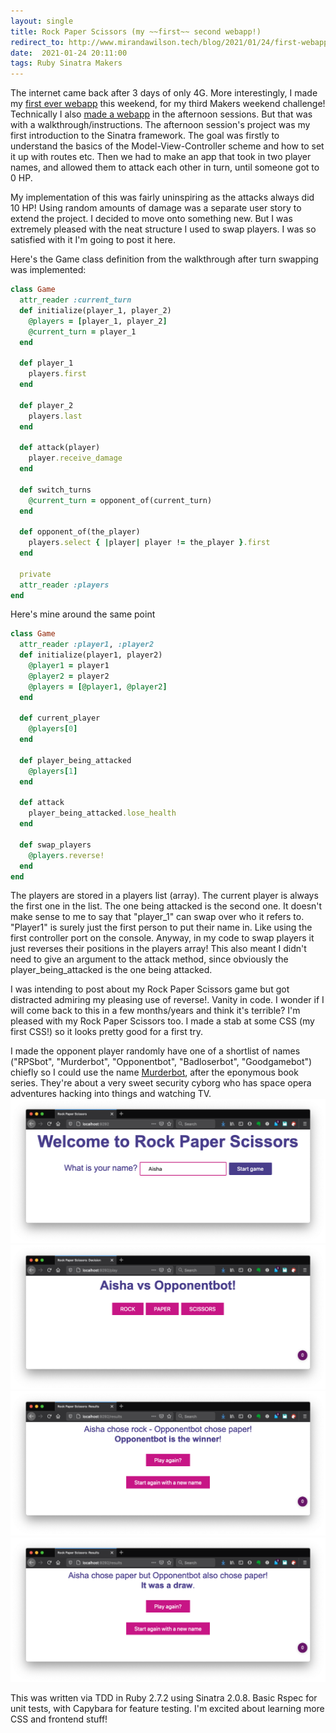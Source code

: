 ```yaml
---
layout: single
title: Rock Paper Scissors (my ~~first~~ second webapp!)
redirect_to: http://www.mirandawilson.tech/blog/2021/01/24/first-webapp/
date:  2021-01-24 20:11:00
tags: Ruby Sinatra Makers
---
```

The internet came back after 3 days of only 4G. More interestingly, I made my [first ever webapp](https://github.com/mscwilson/rps-challenge) this weekend, for my third Makers weekend challenge! Technically I also [made a webapp](https://github.com/mscwilson/battle_sinatra) in the afternoon sessions. But that was with a walkthrough/instructions. The afternoon session's project was my first introduction to the Sinatra framework. The goal was firstly to understand the basics of the Model-View-Controller scheme and how to set it up with routes etc. Then we had to make an app that took in two player names, and allowed them to attack each other in turn, until someone got to 0 HP.

My implementation of this was fairly uninspiring as the attacks always did 10 HP! Using random amounts of damage was a separate user story to extend the project. I decided to move onto something new. But I was extremely pleased with the neat structure I used to swap players. I was so satisfied with it I'm going to post it here.

Here's the Game class definition from the walkthrough after turn swapping was implemented:
```ruby
class Game
  attr_reader :current_turn
  def initialize(player_1, player_2)
    @players = [player_1, player_2]
    @current_turn = player_1
  end

  def player_1
    players.first
  end

  def player_2
    players.last
  end

  def attack(player)
    player.receive_damage
  end

  def switch_turns
    @current_turn = opponent_of(current_turn)
  end

  def opponent_of(the_player)
    players.select { |player| player != the_player }.first
  end

  private
  attr_reader :players
end
```

Here's mine around the same point
```ruby
class Game
  attr_reader :player1, :player2
  def initialize(player1, player2)
    @player1 = player1
    @player2 = player2
    @players = [@player1, @player2]
  end

  def current_player
    @players[0]
  end

  def player_being_attacked
    @players[1]
  end

  def attack
    player_being_attacked.lose_health
  end

  def swap_players
    @players.reverse!
  end
end
```
The players are stored in a players list (array). The current player is always the first one in the list. The one being attacked is the second one. It doesn't make sense to me to say that "player_1" can swap over who it refers to. "Player1" is surely just the first person to put their name in. Like using the first controller port on the console. Anyway, in my code to swap players it just reverses their positions in the players array! This also meant I didn't need to give an argument to the attack method, since obviously the player_being_attacked is the one being attacked.

I was intending to post about my Rock Paper Scissors game but got distracted admiring my pleasing use of reverse!. Vanity in code. I wonder if I will come back to this in a few months/years and think it's terrible? I'm pleased with my Rock Paper Scissors too. I made a stab at some CSS (my first CSS!) so it looks pretty good for a first try.

I made the opponent player randomly have one of a shortlist of names ("RPSbot", "Murderbot", "Opponentbot", "Badloserbot", "Goodgamebot") chiefly so I could use the name [Murderbot](http://marthawells.com/murderbot.htm), after the eponymous book series. They're about a very sweet security cyborg who has space opera adventures hacking into things and watching TV.
![start page](/assets/images/2021-01/home_page.png)
![about to choose](/assets/images/2021-01/about_to_choose.png)
![lost the game](/assets/images/2021-01/results_lost.png)
![game was a draw](/assets/images/2021-01/results_draw.png)

This was written via TDD in Ruby 2.7.2 using Sinatra 2.0.8. Basic Rspec for unit tests, with Capybara for feature testing. I'm excited about learning more CSS and frontend stuff!
